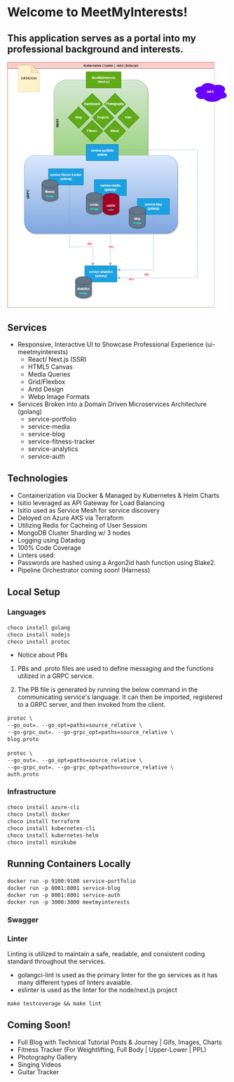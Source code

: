 # Welcome to MeetMyInterests!

## This application serves as a portal into my professional background and interests.

![](MeetMyInterests.png)

## Services
- Responsive, Interactive UI to Showcase Professional Experience (ui-meetmyinterests)
    - React/ Next.js (SSR)
    - HTML5 Canvas
    - Media Queries
    - Grid/Flexbox
    - Antd Design
    - Webp Image Formats
- Services Broken into a Domain Driven Microservices Architecture (golang)
    - service-portfolio 
    - service-media
    - service-blog 
    - service-fitness-tracker
    - service-analytics
    - service-auth

## Technologies
- Containerization via Docker & Managed by Kubernetes & Helm Charts
- Isitio leveraged as API Gateway for Load Balancing
- Isitio used as Service Mesh for service discovery
- Deloyed on Azure AKS via Terraform
- Utilizing Redis for Cacheing of User Sessiom
- MongoDB Cluster Sharding w/ 3 nodes
- Logging using Datadog
- 100% Code Coverage
- Linters used: 
- Passwords are hashed using a Argon2id hash function using Blake2.
- Pipeline Orchestrator coming soon! (Harness)

## Local Setup

### Languages
```
choco install golang
choco install nodejs
choco install protoc

```

* Notice about PBs
1. PBs and .proto files are used to define messaging and the functions utilized in a GRPC service. 

2. The PB file is generated by running the below command in the communicating service's language. It can then be imported, registered to a GRPC server, and then invoked from the client.

```
protoc \
--go_out=. --go_opt=paths=source_relative \
--go-grpc_out=. --go-grpc_opt=paths=source_relative \
blog.proto

protoc \
--go_out=. --go_opt=paths=source_relative \
--go-grpc_out=. --go-grpc_opt=paths=source_relative \
auth.proto
```

### Infrastructure
```
choco install azure-cli
choco install docker
choco install terraform
choco install kubernetes-cli
choco install kubernetes-helm
choco install minikube
```

## Running Containers Locally
```
docker run -p 9100:9100 service-portfolio
docker run -p 8001:8001 service-blog
docker run -p 8001:8001 service-auth
docker run -p 3000:3000 meetmyinterests
```

### Swagger

### Linter
Linting is utilized to maintain a safe, readable, and consistent coding standard throughout the services.

- golangci-lint is used as the primary linter for the go services as it has many different types of linters avaiable.
- eslinter is used as the linter for the node/next.js project

```
make testcoverage && make lint
```
## Coming Soon!
- Full Blog with Technical Tutorial Posts & Journey | Gifs, Images, Charts
- Fitness Tracker (For Weightlifting, Full Body | Upper-Lower | PPL)
- Photography Gallery
- Singing Videos
- Guitar Tracker
